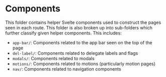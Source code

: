 # Components

This folder contains helper Svelte components used to construct the pages seen in each route. This folder is also broken up into sub-folders which further classify given helper components. This includes:

- `app-bar/`: Components related to the app bar seen on the top of the page
- `del-label/`: Components related to delegate labels and flags
- `modals/`: Components related to modals
- `motions/`: Components related to motions (particularly motion pages)
- `nav/`: Components related to navigation components
